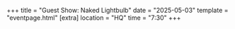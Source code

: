 +++
title = "Guest Show: Naked Lightbulb"
date = "2025-05-03"
template = "eventpage.html"
[extra]
location = "HQ"
time = "7:30"
+++
